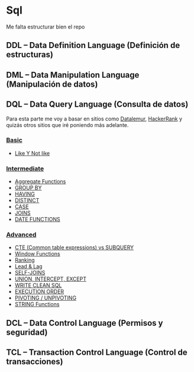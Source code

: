 # Sql
Me falta estructurar bien el repo

## DDL – Data Definition Language (Definición de estructuras)

## DML – Data Manipulation Language (Manipulación de datos)

## DQL – Data Query Language (Consulta de datos)
Para esta parte me voy a basar en sitios como [Datalemur](https://datalemur.com/), [HackerRank](https://www.hackerrank.com/domains/sql) y quizás otros sitios que iré poniendo más adelante.

### [Basic](https://github.com/yesidexe/Sqlon/blob/main/DQL/Datalemur/Learn/basic.md)

- [Like Y Not like](https://github.com/yesidexe/Sqlon/blob/main/DQL/Datalemur/Learn/basic.md#like-y-not-like)

### [Intermediate](https://github.com/yesidexe/Sqlon/blob/main/DQL/Datalemur/Learn/intermediate.md)

- [Aggregate Functions](https://github.com/yesidexe/Sqlon/blob/main/DQL/Datalemur/Learn/intermediate.md#aggregate-functions)
- [GROUP BY](https://github.com/yesidexe/Sqlon/blob/main/DQL/Datalemur/Learn/intermediate.md#group-by)
- [HAVING](https://github.com/yesidexe/Sqlon/blob/main/DQL/Datalemur/Learn/intermediate.md#having)
- [DISTINCT](https://github.com/yesidexe/Sqlon/blob/main/DQL/Datalemur/Learn/intermediate.md#distinct)
- [CASE](https://github.com/yesidexe/Sqlon/blob/main/DQL/Datalemur/Learn/intermediate.md#case)
- [JOINS](https://github.com/yesidexe/Sqlon/blob/main/DQL/Datalemur/Learn/intermediate.md#joins)
- [DATE FUNCTIONS](https://github.com/yesidexe/Sqlon/blob/main/DQL/Datalemur/Learn/intermediate.md#date-functions)

### [Advanced](https://github.com/yesidexe/Sqlon/blob/main/DQL/Datalemur/Learn/advanced.md#advanced)

- [CTE (Common table expressions) vs SUBQUERY](https://github.com/yesidexe/Sqlon/blob/main/DQL/Datalemur/Learn/advanced.md#cte-common-table-expressions-vs-subquery)
- [Window Functions](https://github.com/yesidexe/Sqlon/blob/main/DQL/Datalemur/Learn/advanced.md#window-functions)
- [Ranking](https://github.com/yesidexe/Sqlon/blob/main/DQL/Datalemur/Learn/advanced.md#ranking)
- [Lead & Lag](https://github.com/yesidexe/Sqlon/blob/main/DQL/Datalemur/Learn/advanced.md#lead--lag)
- [SELF-JOINS](https://github.com/yesidexe/Sqlon/blob/main/DQL/Datalemur/Learn/advanced.md#self-joins)
- [UNION, INTERCEPT, EXCEPT](https://github.com/yesidexe/Sqlon/blob/main/DQL/Datalemur/Learn/advanced.md#union-intercept-except)
- [WRITE CLEAN SQL](https://github.com/yesidexe/Sqlon/blob/main/DQL/Datalemur/Learn/advanced.md#write-clean-sql)
- [EXECUTION ORDER](https://github.com/yesidexe/Sqlon/blob/main/DQL/Datalemur/Learn/advanced.md#execution-order)
- [PIVOTING / UNPIVOTING](https://github.com/yesidexe/Sqlon/blob/main/DQL/Datalemur/Learn/advanced.md#pivoting--unpivoting)
- [STRING Functions](https://github.com/yesidexe/Sqlon/blob/main/DQL/Datalemur/Learn/advanced.md#string-functions)

## DCL – Data Control Language (Permisos y seguridad)

## TCL – Transaction Control Language (Control de transacciones)